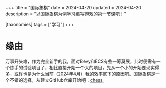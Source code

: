 +++
title = "国际象棋"
date = 2024-04-20
updated = 2024-04-20
description = "以国际象棋为例学习编写游戏的第一节课吧！"

[taxonomies]
tags = ["学习"]
+++

# 缘由
万事开头难，作为完全新手的我，面对Bevy和ECS有些一筹莫展，此时便需有一个练手的试验项目了，相比直接开始一个大的项目，先从一个小的开始要现实得多，或许也是为什么当前（2024年4月）我的效率底下的原因吧。国际象棋是一个不错的选择，从建立GitHub仓库开始吧：[chess](https://github.com/DeadPoetSpoon/chess.git)。
